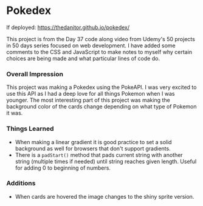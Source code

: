 # Pokedex

If deployed: https://thedanitor.github.io/pokedex/

This project is from the Day 37 code along video from Udemy's 50 projects in 50 days series focused on web development. I have added some comments to the CSS and JavaScript to make notes to myself why certain choices are being made and what particular lines of code do.

### Overall Impression

This project was making a Pokedex using the PokeAPI. I was very excited to use this API as I had a deep love for all things Pokemon when I was younger. The most interesting part of this project was making the background color of the cards change depending on what type of Pokemon it was. 

### Things Learned

* When making a linear gradient it is good practice to set a solid background as well for browsers that don't support gradients.
* There is a ```padStart()``` method that pads current string with another string (multiple times if needed) until string reaches given length. Useful for adding 0 to beginning of numbers.

### Additions

* When cards are hovered the image changes to the shiny sprite version.
